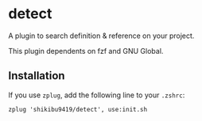 # detect

A plugin to search definition & reference on your project.

This plugin dependents on fzf and GNU Global.

## Installation

If you use `zplug`, add the following line to your `.zshrc`:

```shell
zplug 'shikibu9419/detect', use:init.sh
```
